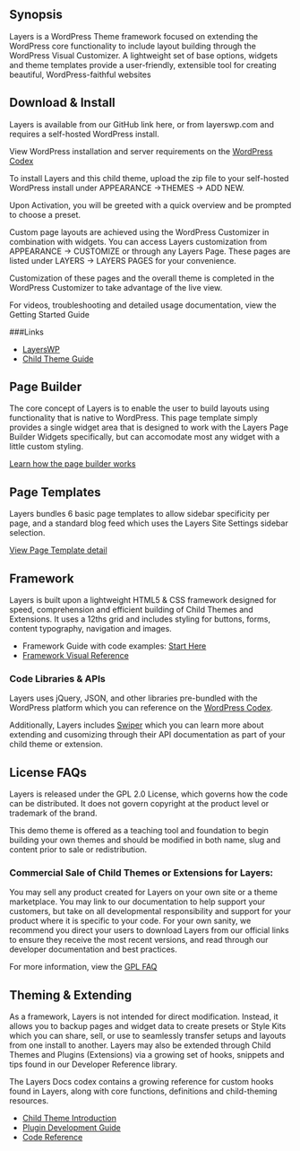 ## Synopsis

Layers is a WordPress Theme framework focused on extending the WordPress core functionality to include layout building through the WordPress Visual Customizer. A lightweight set of base options, widgets and theme templates provide a user-friendly, extensible tool for creating beautiful, WordPress-faithful websites

## Download & Install

Layers is available from our GitHub link here, or from layerswp.com and requires a self-hosted WordPress install.

View WordPress installation and server requirements on the [WordPress Codex](https://wordpress.org/download/)

To install Layers and this child theme, upload the zip file to your self-hosted WordPress install under APPEARANCE →THEMES → ADD NEW.

Upon Activation, you will be greeted with a quick overview and be prompted to choose a preset.

Custom page layouts are achieved using the WordPress Customizer in combination with widgets.  You can access Layers customization from APPEARANCE → CUSTOMIZE or through any Layers Page.  These pages are listed under LAYERS → LAYERS PAGES for your convenience.

Customization of these pages and the overall theme is completed in the WordPress Customizer to take advantage of the live view.

For videos, troubleshooting and detailed usage documentation, view the Getting Started  Guide

###Links

* [LayersWP](http://www.layerswp.com/download/layers/)
* [Child Theme Guide](http://docs.layerswp.com/theming/)


## Page Builder

The core concept of Layers is to enable the user to build layouts using functionality that is native to WordPress. This page template simply provides a single widget area that is designed to work with the Layers Page Builder Widgets specifically, but can accomodate most any widget with a little custom styling.

[Learn how the page builder works](http://docs.layerswp.com/doc/build-your-home-page/)

## Page Templates

Layers bundles 6 basic page templates to allow sidebar specificity per page, and a standard blog feed which uses the Layers Site Settings sidebar selection.

[View Page Template detail](http://docs.layerswp.com/doc/page-templates/)

## Framework

Layers is built upon a lightweight HTML5 & CSS framework designed for speed, comprehension and efficient building of Child Themes and Extensions. It uses a 12ths grid and includes styling for buttons, forms, content typography, navigation and images.

* Framework Guide with code examples: [Start Here](http://docs.layerswp.com/layers-framework-grids/)
* [Framework Visual Reference](http://docs.layerswp.com/framework/)


### Code Libraries & APIs

Layers uses jQuery, JSON, and other libraries pre-bundled with the WordPress platform which you can reference on the [WordPress Codex](http://codex.wordpress.org/Function_Reference/wp_enqueue_script#Default_Scripts_Included_and_Registered_by_WordPress).

Additionally, Layers includes [Swiper](http://www.idangero.us/swiper/get-started/) which you can learn more about extending and cusomizing through their API documentation as part of your child theme or extension.


## License FAQs

Layers is released under the GPL 2.0 License, which governs how the code can be distributed. It does not govern copyright at the product level or trademark of the brand.

This demo theme is offered as a teaching tool and foundation to begin building your own themes and should be modified in both name, slug and content prior to sale or redistribution.


### Commercial Sale of  Child Themes or Extensions for Layers:

You may sell any product created for Layers on your own site or a theme marketplace. You may link to our documentation to help support your customers, but take on all developmental responsibility and support for your product where it is specific to your code. For your own sanity, we recommend you direct your users to download Layers from our official links to ensure they receive the most recent versions, and read through our developer documentation and best practices.

For more information, view the [GPL FAQ](http://www.gnu.org/licenses/gpl-faq.html)

## Theming & Extending

As a framework, Layers is not intended for direct modification. Instead, it allows you to backup pages and widget data to create presets or Style Kits which you can share, sell, or use to seamlessly transfer setups and layouts from one install to another. Layers may also be extended through Child Themes and Plugins (Extensions) via a growing set of hooks, snippets and tips found in our Developer Reference library.

The Layers Docs codex contains a growing reference for custom hooks found in Layers, along with core functions, definitions and child-theming resources.

* [Child Theme Introduction](http://docs.layerswp.com/child-themes-introduction/)
* [Plugin Development Guide](http://docs.layerswp.com/plugin-creation-guide/)
* [Code Reference](http://docs.layerswp.com/reference/)
